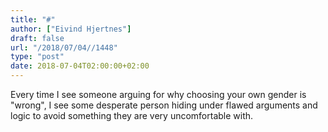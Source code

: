 ```yaml
---
title: "#"
author: ["Eivind Hjertnes"]
draft: false
url: "/2018/07/04//1448"
type: "post"
date: 2018-07-04T02:00:00+02:00
---
```


Every time I see someone arguing for why choosing your own gender is
"wrong", I see some desperate person hiding under flawed arguments and
logic to avoid something they are very uncomfortable with.
